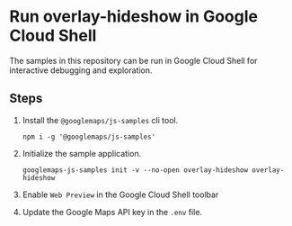 # Run overlay-hideshow in Google Cloud Shell

The samples in this repository can be run in Google Cloud Shell for interactive debugging and exploration.

## Steps

1. Install the `@googlemaps/js-samples` cli tool.

    ```
    npm i -g '@googlemaps/js-samples'
    ```
1. Initialize the sample application. 
    ```
    googlemaps-js-samples init -v --no-open overlay-hideshow overlay-hideshow
    ```
1. Enable `Web Preview` in the Google Cloud Shell toolbar
1. Update the Google Maps API key in the `.env` file.
